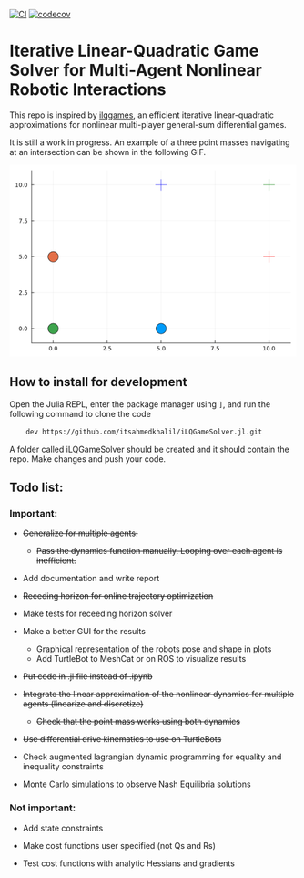[![CI](https://github.com/itsahmedkhalil/iLQGameSolver.jl/actions/workflows/CI.yml/badge.svg)](https://github.com/itsahmedkhalil/iLQGameSolver.jl/actions/workflows/CI.yml)
[![codecov](https://codecov.io/gh/itsahmedkhalil/iLQGameSolver.jl/branch/main/graph/badge.svg?token=ZCZYZGCH2T)](https://codecov.io/gh/itsahmedkhalil/iLQGameSolver.jl)
# Iterative Linear-Quadratic Game Solver for Multi-Agent Nonlinear Robotic Interactions

This repo is inspired by [ilqgames](https://arxiv.org/abs/1909.04694), an efficient iterative linear-quadratic approximations for nonlinear multi-player general-sum differential games. 

It is still a work in progress. An example of a three point masses navigating at an intersection can be shown in the following GIF. 

![Alt Text](examples/assets/gifs/three_agent.gif)

## How to install for development

Open the Julia REPL, enter the package manager using `]`, and run the following command to clone the code
```bash
    dev https://github.com/itsahmedkhalil/iLQGameSolver.jl.git
```

A folder called iLQGameSolver should be created and it should contain the repo. Make changes and push your code.

## Todo list:

### Important:

- ~~Generalize for multiple agents:~~
    - ~~Pass the dynamics function manually. Looping over each agent is inefficient.~~ 

- Add documentation and write report

- ~~Receding horizon for online trajectory optimization~~
- Make tests for receeding horizon solver

- Make a better GUI for the results
  - Graphical representation of the robots pose and shape in plots
  - Add TurtleBot to MeshCat or on ROS to visualize results

-  ~~Put code in .jl file instead of .ipynb~~

- ~~Integrate the linear approximation of the nonlinear dynamics for multiple agents (linearize and discretize)~~
    - ~~Check that the point mass works using both dynamics~~

- ~~Use differential drive kinematics to use on TurtleBots~~

- Check augmented lagrangian dynamic programming for equality and inequality constraints

- Monte Carlo simulations to observe Nash Equilibria solutions

### Not important:
- Add state constraints

- Make cost functions user specified (not Qs and Rs)

- Test cost functions with analytic Hessians and gradients
